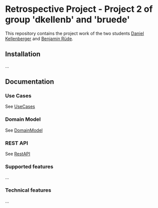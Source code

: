 # Retrospective Project - Project 2 of group 'dkellenb' and 'bruede'

This repository contains the project work of the two students [Daniel Kellenberger](https://github.com/dkellenb) and [Benjamin Rüde](https://github.com/bruede).

## Installation
...

## Documentation

### Use Cases
See [UseCases](documentation/UseCases.md)

### Domain Model
See [DomainModel](documentation/DomainModel.md)

### REST API

See [RestAPI](documentation/RestAPI.md)

### Supported features
... 

### Technical features
...

